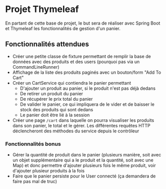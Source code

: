# Projet Thymeleaf

En partant de cette base de projet, le but sera de réaliser avec Spring Boot et Thymeleaf les fonctionnalités de gestion d'un panier.

## Fonctionnalités attendues

* Créer une petite classe de fixture permettant de remplir la base de données avec des produits et des users (pourquoi pas via un CommandLineRunner)
* Affichage de la liste des produits paginés avec un bouton/form "Add To Cart"
* Créer un CartService qui contiendra le panier permettant 
    * D'ajouter un produit au panier, si le produit n'est pas déjà dedans
    * De retirer un produit du panier
    * De récupérer le prix total du panier
    * De valider le panier, ce qui impliquera de le vider et de baisser le stock des produits qui sont dedans
    * Le panier doit être lié à la session
* Créer une page `/cart` dans laquelle on pourra visualiser les produits dans son panier, le total et le gérer. Les différentes requêtes HTTP déclencheront des méthodes du service depuis le contrôleur

### Fonctionnalités bonus

* Gérer la quantité de produit dans le panier (plusieurs manière, soit avec un objet supplémentaire qui a le produit et la quantité, soit avec une Map) et donc permettre d'ajouter plusieurs fois le même produit, voir d'ajouter plusieur produits à la fois
* Faire que le panier persiste pour le User connecté (ça demandera de faire pas mal de truc)
